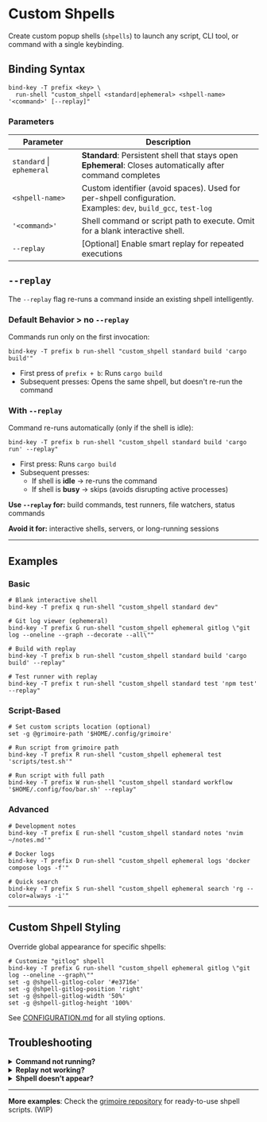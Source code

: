 # Custom Shpells

Create custom popup shells (`shpells`) to launch any script, CLI tool, or command with a single keybinding.

## Binding Syntax

```tmux
bind-key -T prefix <key> \
  run-shell "custom_shpell <standard|ephemeral> <shpell-name> '<command>' [--replay]"
```

### Parameters

| Parameter | Description |
|-----------|-------------|
| `standard` \| `ephemeral` | **Standard**: Persistent shell that stays open<br>**Ephemeral**: Closes automatically after command completes |
| `<shpell-name>` | Custom identifier (avoid spaces). Used for per-shpell configuration.<br>Examples: `dev`, `build_gcc`, `test-log` |
| `'<command>'` | Shell command or script path to execute. Omit for a blank interactive shell. |
| `--replay` | [Optional] Enable smart replay for repeated executions |

## `--replay`

The `--replay` flag re-runs a command inside an existing shpell intelligently.

### Default Behavior > no `--replay`
Commands run only on the first invocation:

```tmux
bind-key -T prefix b run-shell "custom_shpell standard build 'cargo build'"
```

- First press of `prefix + b`: Runs `cargo build`
- Subsequent presses: Opens the same shpell, but doesn't re-run the command

### With `--replay`
Command re-runs automatically (only if the shell is idle):

```tmux
bind-key -T prefix b run-shell "custom_shpell standard build 'cargo run' --replay"
```
- First press: Runs `cargo build`
- Subsequent presses:
  - If shell is **idle** -> re-runs the command
  - If shell is **busy** -> skips (avoids disrupting active processes)

**Use `--replay` for:** build commands, test runners, file watchers, status commands

**Avoid it for:** interactive shells, servers, or long-running sessions

---
## Examples

### Basic

```tmux
# Blank interactive shell
bind-key -T prefix q run-shell "custom_shpell standard dev"

# Git log viewer (ephemeral)
bind-key -T prefix G run-shell "custom_shpell ephemeral gitlog \"git log --oneline --graph --decorate --all\""

# Build with replay
bind-key -T prefix b run-shell "custom_shpell standard build 'cargo build' --replay"

# Test runner with replay
bind-key -T prefix t run-shell "custom_shpell standard test 'npm test' --replay"
```

### Script-Based

```tmux
# Set custom scripts location (optional)
set -g @grimoire-path '$HOME/.config/grimoire'

# Run script from grimoire path
bind-key -T prefix R run-shell "custom_shpell ephemeral test 'scripts/test.sh'"

# Run script with full path
bind-key -T prefix W run-shell "custom_shpell standard workflow '$HOME/.config/foo/bar.sh' --replay"
```

### Advanced

```tmux
# Development notes
bind-key -T prefix E run-shell "custom_shpell standard notes 'nvim ~/notes.md'"

# Docker logs
bind-key -T prefix D run-shell "custom_shpell ephemeral logs 'docker compose logs -f'"

# Quick search
bind-key -T prefix S run-shell "custom_shpell ephemeral search 'rg --color=always -i'"
```
---
## Custom Shpell Styling

Override global appearance for specific shpells:

```tmux
# Customize "gitlog" shpell
bind-key -T prefix G run-shell "custom_shpell ephemeral gitlog \"git log --oneline --graph\""
set -g @shpell-gitlog-color '#e3716e'
set -g @shpell-gitlog-position 'right'
set -g @shpell-gitlog-width '50%'
set -g @shpell-gitlog-height '100%'
```

See [CONFIGURATION.md](CONFIGURATION.md) for all styling options.

## Troubleshooting

<details>
<summary><strong>Command not running?</strong></summary>
Ensure the command is properly quoted:

```tmux
custom_shpell standard test 'npm test'
````

</details>

<details>
<summary><strong>Replay not working?</strong></summary>

Verify `--replay` is **outside** the command quotes:

Correct:

```tmux
custom_shpell standard build 'cargo build' --replay
```

Incorrect:

```tmux
custom_shpell standard build 'cargo build --replay'
```

</details>

<details>
<summary><strong>Shpell doesn’t appear?</strong></summary>

Reload tmux or restart your session:

```bash
tmux source-file ~/.tmux.conf
```

</details>

---
**More examples**: Check the [grimoire repository](https://github.com/navahas/grimoire) for ready-to-use shpell scripts.
(WIP)
